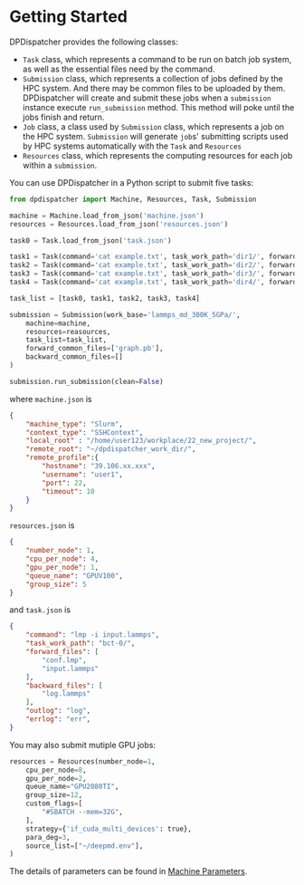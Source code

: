 # Getting Started

DPDispatcher provides the following classes:

- `Task` class, which represents a command to be run on batch job system, as well as the essential files need by the command.
- `Submission` class, which represents a collection of jobs defined by the HPC system.
And there may be common files to be uploaded by them.
DPDispatcher will create and submit these jobs when a `submission` instance execute `run_submission` method.
This method will poke until the jobs finish and return.  
- `Job` class, a class used by `Submission` class, which represents a job on the HPC system. 
`Submission` will generate `job`s' submitting scripts used by HPC systems automatically with the `Task` and `Resources`
- `Resources` class, which represents the computing resources for each job  within a `submission`.

You can use DPDispatcher in a Python script to submit five tasks:

```python
from dpdispatcher import Machine, Resources, Task, Submission

machine = Machine.load_from_json('machine.json')
resources = Resources.load_from_json('resources.json')

task0 = Task.load_from_json('task.json')

task1 = Task(command='cat example.txt', task_work_path='dir1/', forward_files=['example.txt'], backward_files=['out.txt'], outlog='out.txt')
task2 = Task(command='cat example.txt', task_work_path='dir2/', forward_files=['example.txt'], backward_files=['out.txt'], outlog='out.txt')
task3 = Task(command='cat example.txt', task_work_path='dir3/', forward_files=['example.txt'], backward_files=['out.txt'], outlog='out.txt')
task4 = Task(command='cat example.txt', task_work_path='dir4/', forward_files=['example.txt'], backward_files=['out.txt'], outlog='out.txt')

task_list = [task0, task1, task2, task3, task4]

submission = Submission(work_base='lammps_md_300K_5GPa/',
    machine=machine, 
    resources=reasources,
    task_list=task_list,
    forward_common_files=['graph.pb'], 
    backward_common_files=[]
)

submission.run_submission(clean=False)
```

where `machine.json` is
```json
{
    "machine_type": "Slurm",
    "context_type": "SSHContext",
    "local_root" : "/home/user123/workplace/22_new_project/",
    "remote_root": "~/dpdispatcher_work_dir/",
    "remote_profile":{
        "hostname": "39.106.xx.xxx",
        "username": "user1",
        "port": 22,
        "timeout": 10
    }
}
```

`resources.json` is
```json
{
    "number_node": 1,
    "cpu_per_node": 4,
    "gpu_per_node": 1,
    "queue_name": "GPUV100",
    "group_size": 5
}
```

and `task.json` is
```json
{
    "command": "lmp -i input.lammps",
    "task_work_path": "bct-0/",
    "forward_files": [
        "conf.lmp",
        "input.lammps"
    ],
    "backward_files": [
        "log.lammps"
    ],
    "outlog": "log",
    "errlog": "err",
}
```

You may also submit mutiple GPU jobs:
```python
resources = Resources(number_node=1,
    cpu_per_node=8, 
    gpu_per_node=2,
    queue_name="GPU2080TI",
    group_size=12,
    custom_flags=[
        "#SBATCH --mem=32G",
    ],
    strategy={'if_cuda_multi_devices': true},
    para_deg=3,
    source_list=["~/deepmd.env"],
)
```

The details of parameters can be found in [Machine Parameters](machine).

